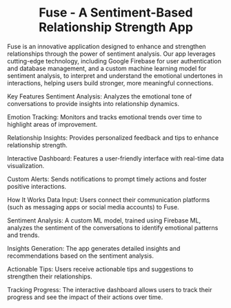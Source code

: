 <h1> <center> Fuse - A Sentiment-Based Relationship Strength App </center> </h1>
Fuse is an innovative application designed to enhance and strengthen relationships through the power of sentiment analysis. Our app leverages cutting-edge technology, including Google Firebase for user authentication and database management, and a custom machine learning model for sentiment analysis, to interpret and understand the emotional undertones in interactions, helping users build stronger, more meaningful connections.

Key Features
Sentiment Analysis: Analyzes the emotional tone of conversations to provide insights into relationship dynamics.

Emotion Tracking: Monitors and tracks emotional trends over time to highlight areas of improvement.

Relationship Insights: Provides personalized feedback and tips to enhance relationship strength.

Interactive Dashboard: Features a user-friendly interface with real-time data visualization.

Custom Alerts: Sends notifications to prompt timely actions and foster positive interactions.

How It Works
Data Input: Users connect their communication platforms (such as messaging apps or social media accounts) to Fuse.

Sentiment Analysis: A custom ML model, trained using Firebase ML, analyzes the sentiment of the conversations to identify emotional patterns and trends.

Insights Generation: The app generates detailed insights and recommendations based on the sentiment analysis.

Actionable Tips: Users receive actionable tips and suggestions to strengthen their relationships.

Tracking Progress: The interactive dashboard allows users to track their progress and see the impact of their actions over time.
